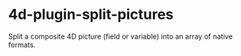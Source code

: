 # 4d-plugin-split-pictures
Split a composite 4D picture (field or variable) into an array of native formats. 
